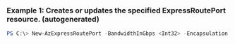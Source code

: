 ### Example 1: Creates or updates the specified ExpressRoutePort resource. (autogenerated)
```powershell
PS C:\> New-AzExpressRoutePort -BandwidthInGbps <Int32> -Encapsulation {Encapsulation} -Location westus -Name <String> -PeeringLocation westus -ResourceGroupName MyResourceGroup
```


